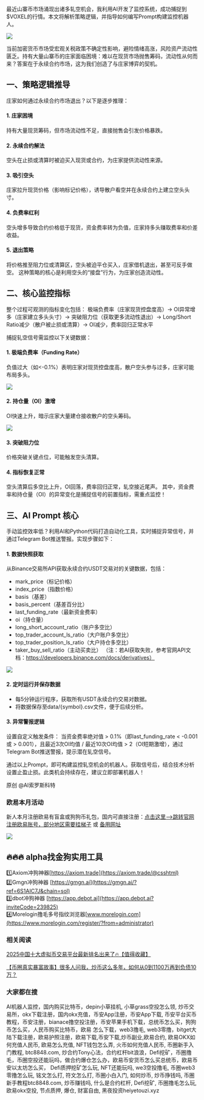 最近山寨币市场涌现出诸多轧空机会，我利用AI开发了监控系统，成功捕捉到$VOXEL的行情。本文将解析策略逻辑，并指导如何编写Prompt构建监控机器人。

[![](https://307e939.webp.li/20250420182344907.png)](https://btc8848.com/top-10-exchanges)

当前加密货币市场受宏观关税政策不确定性影响，避险情绪高涨，风险资产流动性匮乏。持有大量山寨币的庄家面临困境：难以在现货市场抛售筹码，流动性从何而来？答案在于永续合约市场，这为我们创造了与庄家博弈的契机。

## 一、策略逻辑推导
庄家如何通过永续合约市场退出？以下是逐步推理：

#### 1. 庄家困境
持有大量现货筹码，但市场流动性不足，直接抛售会引发价格暴跌。

#### 2. 永续合约解法
空头在止损或清算时被迫买入现货或合约，为庄家提供流动性来源。

#### 3. 吸引空头
庄家拉升现货价格（影响标记价格），诱导散户看空并在永续合约上建立空头头寸。

#### 4. 负费率红利
空头增多导致合约价格低于现货，资金费率转为负值，庄家持多头赚取费率和价差收益。

#### 5. 退出策略
将价格推至阻力位或清算区，空头被迫平仓买入，庄家借机退出，甚至可反手做空。
这种策略的核心是利用空头的“接盘”行为，为庄家创造流动性。

## 二、核心监控指标
整个过程可观测的指标变化包括：
极端负费率（庄家现货控盘度高）-> OI异常增多（庄家建立多头头寸）-> 突破阻力位（获取更多流动性退出）-> Long/Short Ratio减少（散户被止损或清算）-> OI减少，费率回归正常水平

捕捉轧空信号需监控以下关键数据：
#### 1. 极端负费率（Funding Rate）
负值过大（如<-0.1%）表明庄家对现货控盘度高，散户空头参与过多，庄家可能布局多头。

[![](https://307e939.webp.li/20250420182523801.png)](https://btc8848.com/top-10-exchanges)

#### 2. 持仓量（OI）激增
OI快速上升，暗示庄家大量建仓接收散户的空头筹码。

[![](https://307e939.webp.li/20250420182600965.png)](https://btc8848.com/top-10-exchanges)

#### 3. 突破阻力位
价格突破关键点位，可能触发空头清算。

#### 4. 指标恢复正常
空头清算后多空比上升，OI回落，费率回归正常，轧空接近尾声。
其中，资金费率和持仓量（OI）的异常变化是捕捉信号的前置指标，需重点监控！

## 三、AI Prompt 核心
手动监控效率低？利用AI和Python代码打造自动化工具，实时捕捉异常信号，并通过Telegram Bot推送警报。实现步骤如下：

#### 1. 数据快照获取
从Binance交易所API获取永续合约USDT交易对的关键数据，包括：
- mark_price（标记价格）
- index_price（指数价格）
- basis（基差）
- basis_percent（基差百分比）
- last_funding_rate（最新资金费率）
- oi（持仓量）
- long_short_account_ratio（账户多空比）
- top_trader_account_ls_ratio（大户账户多空比）
- top_trader_position_ls_ratio（大户持仓多空比）
- taker_buy_sell_ratio（主动买卖比）
（注：若AI获取失败，参考官网API文档：https://developers.binance.com/docs/derivatives）

[![](https://307e939.webp.li/20250420182703452.png)](https://btc8848.com/top-10-exchanges)

#### 2. 定时运行并保存数据
- 每5分钟运行程序，获取所有USDT永续合约交易对数据。
- 将数据保存至data/{symbol}.csv文件，便于后续分析。

#### 3. 异常警报逻辑
设置自定义触发条件：
当资金费率绝对值 > 0.1%（即last_funding_rate < -0.001 或 > 0.001），且最近3次OI均值 / 最近10次OI均值 > 2（OI短期激增），通过Telegram Bot推送警报，提示潜在轧空信号。

通过以上Prompt，即可构建监控轧空机会的机器人。获取信号后，结合技术分析设置止盈止损。此类机会持续存在，建议立即部署机器人！

原创 @AI索罗斯科特

### 欧易本月活动
新人本月注册欧易有盲盒或狗狗币礼包，国内可直接注册：[点击这里–>跳转官网注册欧易账号，部分地区需要挂梯子](https://www.okx.com/zh-hans/join/74873351) 或 [备用网址](https://www.chouyi.world/zh-hans/join/18639032)

[![](https://fe095ec.webp.li/top-10-exchanges-001.jpg)](https://www.chouyi.world/zh-hans/join/18639032)

## 🔥🔥🔥 alpha找金狗实用工具
1️⃣Axiom冲狗神器[https://axiom.trade](https://axiom.trade/@csshtml)  
2️⃣Gmgn冲狗神器 [https://gmgn.ai](https://gmgn.ai/?ref=6S1AIC7J&chain=sol)  
3️⃣dbot冲狗神器 [https://app.debot.ai](https://app.debot.ai?inviteCode=239825)  
4️⃣Morelogin撸毛多号指纹浏览器[www.morelogin.com](https://www.morelogin.com/register/?from=administrator)  

### 相关阅读
[2025中国十大虚拟币交易平台最新排名出来了🔥【值得收藏】](https://btc8848.com/top-10-exchanges/)

[【币圈真实暴富故事】很多人问我，炒币这么多年，如何从0到1100万再到负债10万？](https://heiyetouzi.xyz/biquanstory001/)

### 大家都在搜
AI机器人监控，国内购买比特币，depin小草挂机, 小草grass空投怎么领, 炒币交易所，okx下载注册，国内okx充值，币安App注册，币安App下载, 币安平台买币教程，币安注册，bianace撸空投注册，币安苹果手机下载，总统币怎么买，狗狗币怎么买，人民币购买比特币，欧易 怎么下载，web3撸毛, web3零撸，bitget大陆下载注册，欧易护照注册，欧易下载,币安下载,炒币副业,欧易合约, 欧易OKX如何充值人民币, 欧易怎么充值, NFT钱包怎么弄, 火币如何充值人民币, 币圈新手入门教程, btc8848.com, 炒合约Tony心法，合约杠杆bit浪浪，Defi挖矿，币圈撸毛，币圈空投还能玩吗，做合约爆仓怎么办，欧易币安货币怎么买总统币，欧易币安以太坊怎么买， Defi质押挖矿怎么玩, NFT还能玩吗, we3空投撸毛, 币圈web3零撸怎么玩, 铭文怎么打, 符文怎么打, 币圈小白入门, 如何炒币, 炒币挣钱吗, 币圈新手教程btc8848.com, 炒币赚钱吗, 什么是合约杠杆, Defi挖矿, 币圈撸毛怎么玩, 欧易okx空投, 节点质押, 爆仓, 财富自由, 黑夜投资heiyetouzi.xyz